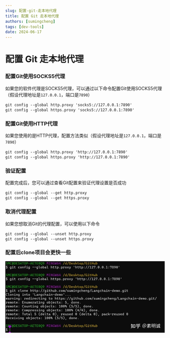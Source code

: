 ```yaml
---
slug: 配置-git-走本地代理
title: 配置 Git 走本地代理
authors: [sumingcheng]
tags: [dev-tools]
date: 2024-06-17
---
```


# 配置 Git 走本地代理



 

### 配置Git使用SOCKS5代理  

如果您的软件代理是SOCKS5代理，可以通过以下命令配置Git使用SOCKS5代理（假设代理地址是`127.0.0.1`，端口是`7890`）

```
git config --global http.proxy 'socks5://127.0.0.1:7890'
git config --global https.proxy 'socks5://127.0.0.1:7890'
```
### 配置Git使用HTTP代理  

如果您使用的是HTTP代理，配置方法类似（假设代理地址是`127.0.0.1`，端口是`7890`）

```
git config --global http.proxy 'http://127.0.0.1:7890'
git config --global https.proxy 'http://127.0.0.1:7890'
```
### 验证配置  

配置完成后，您可以通过查看Git配置来验证代理设置是否成功

```
git config --global --get http.proxy
git config --global --get https.proxy
```
### 取消代理配置  

如果您想取消Git的代理配置，可以使用以下命令

```
git config --global --unset http.proxy
git config --global --unset https.proxy
```
### 配置后clone项目会更快一些  
![72dfc04f3d66b3140b841d5d22f33670](../image/72dfc04f3d66b3140b841d5d22f33670.jpg)